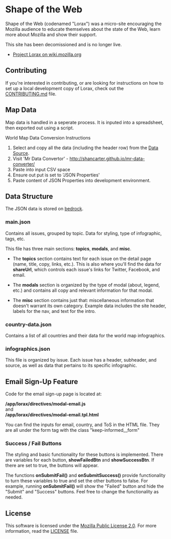 # Shape of the Web

Shape of the Web (codenamed "Lorax") was a micro-site encouraging the Mozilla
audience to educate themselves about the state of the Web, learn more about
Mozilla and show their support.

This site has been decomissioned and is no longer live.

- [Project Lorax on wiki.mozilla.org](https://wiki.mozilla.org/Engagement/Campaigns/Project_Lorax)

## Contributing

If you're interested in contributing, or are looking for instructions on how
to set up a local development copy of Lorax, check out the
[CONTRIBUTING.md](https://github.com/mozilla/lorax/blob/master/CONTRIBUTING.md)
file.

## Map Data

Map data is handled in a seperate process. It is inputed into a spreadsheet, then exported out using a script.

World Map Data Conversion Instructions

1. Select and copy all the data (including the header row) from the [Data Source](https://docs.google.com/spreadsheets/d/1jN7RGMeA3-fofx5IGu1KWodRLRVl324kQj9r_7Kc6yg/edit#gid=0).
2. Visit 'Mr Data Convertor' - http://shancarter.github.io/mr-data-converter/
3. Paste into input CSV space
4. Ensure out put is set to 'JSON Properties'
5. Paste content of JSON Properties into development environment.

## Data Structure

The JSON data is stored on [bedrock](https://github.com/mozilla/bedrock/tree/master/bedrock/shapeoftheweb/templates/shapeoftheweb).

### main.json

Contains all issues, grouped by topic. Data for styling, type of infographic, tags, etc.

This file has three main sections: **topics**, **modals**, and **misc**. <br>

* The **topics** section contains text for each issue on the detail page (name, title, copy, links, etc.). This is also where you'll find the data for **shareUrl**, which controls each issue's links for Twitter, Facebook, and email.

* The **modals** section is organized by the type of modal (about, legend, etc.) and contains all copy and relevant information for that modal.

* The **misc** section contains just that: miscellaneous information that doesn't warrant its own category. Example data includes the site header, labels for the nav, and text for the intro.

### country-data.json

Contains a list of all countries and their data for the world map infographics.

### infographics.json

This file is organized by issue. Each issue has a header, subheader, and source, as well as data that pertains to its specific infographic.

## Email Sign-Up Feature

Code for the email sign-up page is located at:

**/app/lorax/directives/modal-email.js**<br>
and <br>
**/app/lorax/directives/modal-email.tpl.html**<br/>

You can find the inputs for email, country, and ToS in the HTML file. They are all under the form tag with the class "keep-informed__form"

### Success / Fail Buttons
The styling and basic functionality for these buttons is implemented. There are variables for each button, **showFailedBtn** and **showSuccessBtn**. If there are set to true, the buttons will appear.<br>

The functions **onSubmitFail()** and **onSubmitSuccess()** provide functionality to turn these variables to true and set the other buttons to false. For example, running **onSubmitFail()** will show the "Failed" button and hide the "Submit" and "Success" buttons. Feel free to change the functionality as needed.

## License

This software is licensed under the
[Mozilla Public License 2.0](https://www.mozilla.org/MPL/). For more
information, read the
[LICENSE](https://github.com/mozilla/lorax/blob/master/LICENSE) file.
